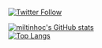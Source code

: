 [![Twitter Follow](https://img.shields.io/twitter/follow/miltinh0c?color=1DA1F2&logo=twitter&style=for-the-badge)](https://twitter.com/intent/follow?original_referer=https%3A%2F%2Fgithub.com%2Fmiltinh0c&screen_name=miltinh0c)


[![miltinhoc's GitHub stats](https://github-readme-stats.vercel.app/api?username=miltinhoc&show_icons=true&theme=radical)](https://github.com/miltinhoc?tab=repositories)\
[![Top Langs](https://github-readme-stats.vercel.app/api/top-langs/?username=miltinhoc&layout=compact&theme=radical)](https://github.com/miltinhoc?tab=repositories)

